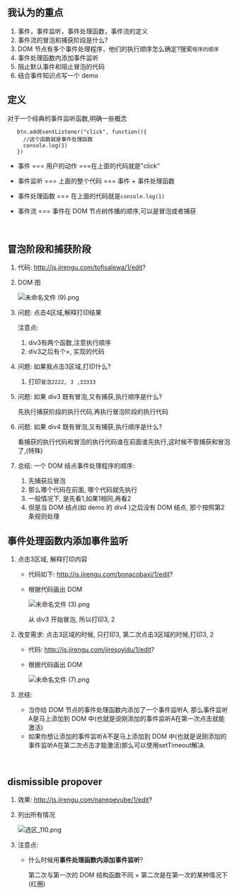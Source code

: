 ## 我认为的重点

1. 事件，事件监听，事件处理函数，事件流的定义
2. 事件流的冒泡和捕获阶段是什么?
3. DOM 节点有多个事件处理程序，他们的执行顺序怎么确定?搜索`程序的顺序`
4. 事件处理函数内添加事件监听  
5. 阻止默认事件和阻止冒泡的代码
6. 结合事件知识点写一个 demo





## 定义

对于一个经典的事件监听函数,明确一些概念

```
   btn.addEventListener("click", function(){
     //这个函数就是事件处理函数
     console.log(1)
   })
```

- 事件 === 用户的动作 ===在上面的代码就是"click"

- 事件监听 === 上面的整个代码 === 事件 + 事件处理函数

- 事件处理函数 === 在上面的代码就是`console.log(1)`

- 事件流 === 事件在 DOM 节点树传播的顺序,可以是冒泡或者捕获

  ​

## 冒泡阶段和捕获阶段

1. 代码: http://js.jirengu.com/tofisalewa/1/edit?

2. DOM 图

   ![未命名文件 (9).png](http://upload-images.jianshu.io/upload_images/5529438-3ca1cd80186bc2c1.png?imageMogr2/auto-orient/strip%7CimageView2/2/w/1240)

3. 问题: 点击4区域,解释打印结果

   注意点: 

   1. div3有两个函数,注意执行顺序
   2. div3之后有个×, 实现的代码

4. 问题: 如果我点击3区域,打印什么?

   1. 打印`冒泡2222, 3 ,33333`

5. 问题: 如果 div3 既有冒泡,又有捕获,执行顺序是什么?   

    先执行捕获阶段的执行代码,再执行冒泡阶段的执行代码

6. 问题: 如果 div4 既有冒泡,又有捕获,执行顺序是什么?   

   看捕获的执行代码和冒泡的执行代码谁在前面谁先执行,这时候不管捕获和冒泡了,(特殊)

7. 总结: 一个 DOM 结点事件处理程序的顺序: 

   1. 先捕获后冒泡
   2. 那么哪个代码在前面, 哪个代码就先执行
   3. 一般情况下, 是先看1,如果1相同,再看2
   4. 但是当 DOM 结点(如 demo 的 div4 )之后没有 DOM 结点, 那个按照第2条规则处理




## 事件处理函数内添加事件监听  

1. 点击3区域, 解释打印内容

   - 代码如下: http://js.jirengu.com/bonacobaxi/1/edit?


   - 根据代码画出 DOM

     ![未命名文件 (3).png](http://upload-images.jianshu.io/upload_images/5529438-d7be74202afc287a.png?imageMogr2/auto-orient/strip%7CimageView2/2/w/1240)

     从 div3 开始冒泡, 所以打印3, 2

2. 改变需求: 点击3区域的时候, 只打印3, 第二次点击3区域的时候,打印3, 2

   - 代码: http://js.jirengu.com/jiresoyidu/1/edit?

   - 根据代码画出 DOM 

     ![未命名文件 (7).png](http://upload-images.jianshu.io/upload_images/5529438-39889d12c9a167a3.png?imageMogr2/auto-orient/strip%7CimageView2/2/w/1240)

3. 总结: 

   - 当你给 DOM 节点的事件处理函数内添加了一个事件监听A, 那么事件监听A是马上添加到 DOM 中(也就是说刚添加的事件监听A在第一次点击就能激活)
   - 如果你想让添加的事件监听A不是马上添加到 DOM 中(也就是说刚添加的事件监听A在第二次点击才能激活)那么可以使用setTimeout解决.

   ​

## dismissible propover

1. 效果: http://js.jirengu.com/nanepevube/1/edit?

2. 列出所有情况

   ![选区_110.png](http://upload-images.jianshu.io/upload_images/5529438-65b3f6618403fad1.png?imageMogr2/auto-orient/strip%7CimageView2/2/w/1240)

3. 注意点: 

   - 什么时候用**事件处理函数内添加事件监听**? 

     第二次与第一次的 DOM 结构函数不同 + 第二次是在第一次的某种情况下(红圈)

     ​



​